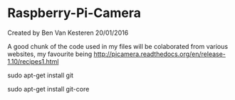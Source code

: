 # Raspberry-Pi-Camera
Created by Ben Van Kesteren
20/01/2016

A good chunk of the code used in my files will be colaborated from various websites, my favourite being http://picamera.readthedocs.org/en/release-1.10/recipes1.html

sudo apt-get install git

sudo apt-get install git-core



